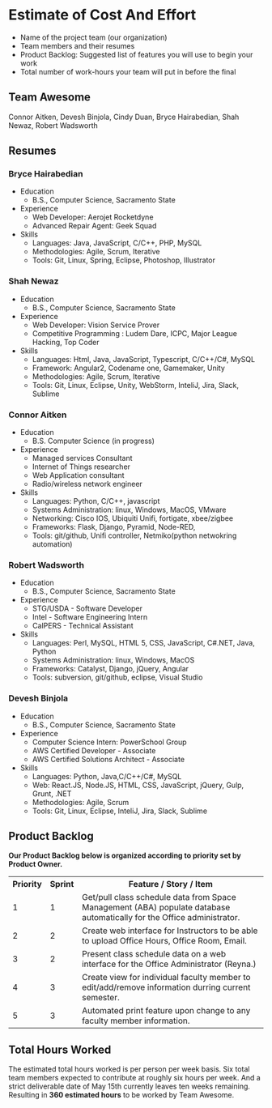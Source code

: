 # Estimate of Cost And Effort

- Name of the project team (our organization)
- Team members and their resumes
- Product Backlog: Suggested list of features you will use to begin your work
- Total number of work-hours your team will put in before the final

## Team Awesome
Connor Aitken, Devesh Binjola, Cindy Duan, Bryce Hairabedian, Shah Newaz, Robert Wadsworth

## Resumes
### Bryce Hairabedian
  + Education
    - B.S., Computer Science, Sacramento State
  + Experience
    - Web Developer: Aerojet Rocketdyne
    - Advanced Repair Agent: Geek Squad
  + Skills
    - Languages: Java, JavaScript, C/C++, PHP, MySQL
    - Methodologies: Agile, Scrum, Iterative
    - Tools: Git, Linux, Spring, Eclipse, Photoshop, Illustrator 
    
### Shah Newaz
  + Education
    - B.S., Computer Science, Sacramento State
  + Experience
    - Web Developer: Vision Service Prover
    - Competitive Programming : Ludem Dare, ICPC, Major League Hacking, Top Coder
  + Skills
    - Languages: Html, Java, JavaScript, Typescript, C/C++/C#, MySQL
    - Framework: Angular2, Codename one, Gamemaker, Unity
    - Methodologies: Agile, Scrum, Iterative
    - Tools: Git, Linux, Eclipse, Unity, WebStorm, InteliJ, Jira, Slack, Sublime
    
### Connor Aitken
  + Education 
    - B.S. Computer Science (in progress)
  + Experience 
    - Managed services Consultant 
    - Internet of Things researcher
    - Web Application consultant
    - Radio/wireless network engineer
  + Skills
    - Languages: Python, C/C++, javascript
    - Systems Administration: linux, Windows, MacOS, VMware
    - Networking: Cisco IOS, Ubiquiti Unifi, fortigate, xbee/zigbee
    - Frameworks: Flask, Django, Pyramid, Node-RED, 
    - Tools: git/github, Unifi controller, Netmiko(python netwokring automation)
    
### Robert Wadsworth
  + Education 
    - B.S., Computer Science, Sacramento State
  + Experience 
    - STG/USDA - Software Developer
    - Intel - Software Engineering Intern
    - CalPERS - Technical Assistant
  + Skills
    - Languages: Perl, MySQL, HTML 5, CSS, JavaScript, C#.NET, Java, Python
    - Systems Administration: linux, Windows, MacOS
    - Frameworks: Catalyst, Django, jQuery, Angular
    - Tools: subversion, git/github, eclipse, Visual Studio

### Devesh Binjola
  + Education
    - B.S., Computer Science, Sacramento State
  + Experience
    - Computer Science Intern: PowerSchool Group
    - AWS Certified Developer - Associate
    - AWS Certified Solutions Architect - Associate
  + Skills
    - Languages: Python, Java,C/C++/C#, MySQL
    - Web: React.JS, Node.JS, HTML, CSS, JavaScript, jQuery, Gulp, Grunt, .NET 
    - Methodologies: Agile, Scrum
    - Tools: Git, Linux, Eclipse, InteliJ, Jira, Slack, Sublime

    
## Product Backlog
__Our Product Backlog below is organized according to priority set by Product Owner.__
<table>
  <tr>
    <th>Priority</th>
    <th>Sprint</th>
    <th>Feature / Story / Item</th>
  </tr>
  <tr>
    <td>1</td>
    <td>1</td>
    <td>Get/pull class schedule data from Space Management (ABA) populate database automatically for the Office administrator.</td>
  </tr>
  <tr>
    <td>2</td>
    <td>2</td>
    <td>Create web interface for Instructors to be able to upload Office Hours, Office Room, Email.</td>
  </tr>
  <tr>
    <td>3</td>
    <td>2</td>
    <td>Present class schedule data on a web interface for the Office Administrator (Reyna.)</td>
  </tr>
  <tr>
    <td>4</td>
    <td>3</td>
    <td>Create view for individual faculty member to edit/add/remove information durring current semester.</td>
  </tr>
  <tr>
    <td>5</td>
    <td>3</td>
    <td>Automated print feature upon change to any faculty member information.</td>
  </tr>

</table>

## Total Hours Worked
The estimated total hours worked is per person per week basis. Six total team members
expected to contribute at roughly six hours per week. And a strict deliverable date of May 15th 
currently leaves ten weeks remaining. Resulting in __360 estimated hours__ to be worked by Team Awesome.

